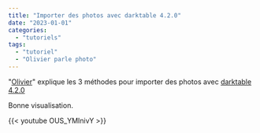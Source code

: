 ```yaml
---
title: "Importer des photos avec darktable 4.2.0"
date: "2023-01-01"
categories:
  - "tutoriels"
tags:
  - "tutoriel"
  - "Olivier parle photo"
---
```

"[Olivier](https://www.youtube.com/@olivierparlephoto)" explique les 3 méthodes pour importer des photos avec [darktable 4.2.0](/posts/2022/12/notes-version-4.2/)

Bonne visualisation.

{{< youtube OUS_YMInivY >}}


